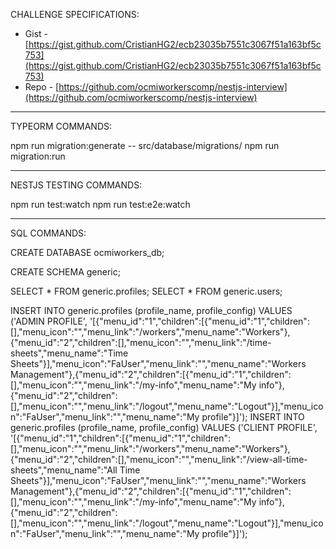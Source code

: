 CHALLENGE SPECIFICATIONS:

* Gist - [https://gist.github.com/CristianHG2/ecb23035b7551c3067f51a163bf5c753](https://gist.github.com/CristianHG2/ecb23035b7551c3067f51a163bf5c753)
* Repo - [https://github.com/ocmiworkerscomp/nestjs-interview](https://github.com/ocmiworkerscomp/nestjs-interview)

---------

TYPEORM COMMANDS:

npm run migration:generate -- src/database/migrations/<MigrationName>
npm run migration:run

---------

NESTJS TESTING COMMANDS:

npm run test:watch
npm run test:e2e:watch

---------


SQL COMMANDS:

CREATE DATABASE ocmiworkers_db;

CREATE SCHEMA generic;

SELECT * FROM generic.profiles;
SELECT * FROM generic.users;

INSERT INTO generic.profiles (profile_name, profile_config) VALUES ('ADMIN PROFILE', '[{"menu_id":"1","children":[{"menu_id":"1","children":[],"menu_icon":"","menu_link":"/workers","menu_name":"Workers"},{"menu_id":"2","children":[],"menu_icon":"","menu_link":"/time-sheets","menu_name":"Time Sheets"}],"menu_icon":"FaUser","menu_link":"","menu_name":"Workers Management"},{"menu_id":"2","children":[{"menu_id":"1","children":[],"menu_icon":"","menu_link":"/my-info","menu_name":"My info"},{"menu_id":"2","children":[],"menu_icon":"","menu_link":"/logout","menu_name":"Logout"}],"menu_icon":"FaUser","menu_link":"","menu_name":"My profile"}]');
INSERT INTO generic.profiles (profile_name, profile_config) VALUES ('CLIENT PROFILE', '[{"menu_id":"1","children":[{"menu_id":"1","children":[],"menu_icon":"","menu_link":"/workers","menu_name":"Workers"},{"menu_id":"2","children":[],"menu_icon":"","menu_link":"/view-all-time-sheets","menu_name":"All Time Sheets"}],"menu_icon":"FaUser","menu_link":"","menu_name":"Workers Management"},{"menu_id":"2","children":[{"menu_id":"1","children":[],"menu_icon":"","menu_link":"/my-info","menu_name":"My info"},{"menu_id":"2","children":[],"menu_icon":"","menu_link":"/logout","menu_name":"Logout"}],"menu_icon":"FaUser","menu_link":"","menu_name":"My profile"}]');
